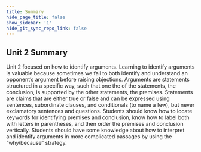 ```yaml
---
title: Summary
hide_page_title: false
show_sidebar: '1'
hide_git_sync_repo_link: false
---
```


## Unit 2 Summary

Unit 2 focused on how to identify arguments. Learning to identify arguments is valuable because sometimes we fail to both identify and understand an opponent’s argument before raising objections. Arguments are statements structured in a specific way, such that one the of the statements, the conclusion, is supported by the other statements, the premises. Statements are claims that are either true or false and can be expressed using sentences, subordinate clauses, and conditionals (to name a few), but never exclamatory sentences and questions. Students should know how to locate keywords for identifying premises and conclusion, know how to label both with letters in parentheses, and then order the premises and conclusion vertically. Students should have some knowledge about how to interpret and identify arguments in more complicated passages by using the “why/because” strategy. 
